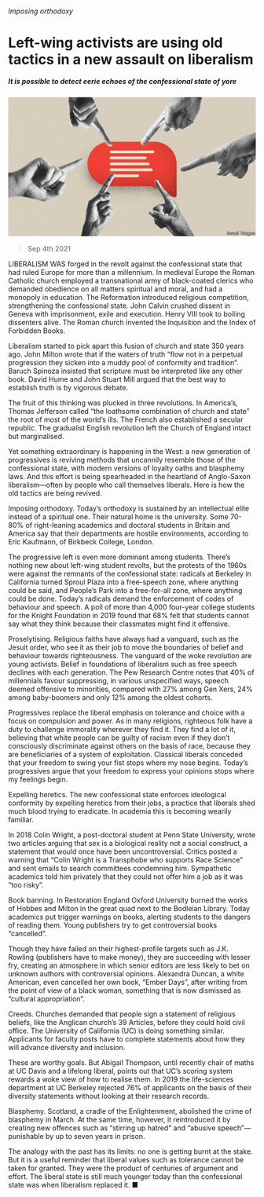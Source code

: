 ###### Imposing orthodoxy

# Left-wing activists are using old tactics in a new assault on liberalism 

##### It is possible to detect eerie echoes of the confessional state of yore 

![image](images/20210904_FBD002_0.jpg) 

> Sep 4th 2021 

LIBERALISM WAS forged in the revolt against the confessional state that had ruled Europe for more than a millennium. In medieval Europe the Roman Catholic church employed a transnational army of black-coated clerics who demanded obedience on all matters spiritual and moral, and had a monopoly in education. The Reformation introduced religious competition, strengthening the confessional state. John Calvin crushed dissent in Geneva with imprisonment, exile and execution. Henry VIII took to boiling dissenters alive. The Roman church invented the Inquisition and the Index of Forbidden Books.

Liberalism started to pick apart this fusion of church and state 350 years ago. John Milton wrote that if the waters of truth “flow not in a perpetual progression they sicken into a muddy pool of conformity and tradition”. Baruch Spinoza insisted that scripture must be interpreted like any other book. David Hume and John Stuart Mill argued that the best way to establish truth is by vigorous debate.


The fruit of this thinking was plucked in three revolutions. In America’s, Thomas Jefferson called “the loathsome combination of church and state” the root of most of the world’s ills. The French also established a secular republic. The gradualist English revolution left the Church of England intact but marginalised.

Yet something extraordinary is happening in the West: a new generation of progressives is reviving methods that uncannily resemble those of the confessional state, with modern versions of loyalty oaths and blasphemy laws. And this effort is being spearheaded in the heartland of Anglo-Saxon liberalism—often by people who call themselves liberals. Here is how the old tactics are being revived.

Imposing orthodoxy. Today’s orthodoxy is sustained by an intellectual elite instead of a spiritual one. Their natural home is the university. Some 70-80% of right-leaning academics and doctoral students in Britain and America say that their departments are hostile environments, according to Eric Kaufmann, of Birkbeck College, London.

The progressive left is even more dominant among students. There’s nothing new about left-wing student revolts, but the protests of the 1960s were against the remnants of the confessional state: radicals at Berkeley in California turned Sproul Plaza into a free-speech zone, where anything could be said, and People’s Park into a free-for-all zone, where anything could be done. Today’s radicals demand the enforcement of codes of behaviour and speech. A poll of more than 4,000 four-year college students for the Knight Foundation in 2019 found that 68% felt that students cannot say what they think because their classmates might find it offensive.

Proselytising. Religious faiths have always had a vanguard, such as the Jesuit order, who see it as their job to move the boundaries of belief and behaviour towards righteousness. The vanguard of the woke revolution are young activists. Belief in foundations of liberalism such as free speech declines with each generation. The Pew Research Centre notes that 40% of millennials favour suppressing, in various unspecified ways, speech deemed offensive to minorities, compared with 27% among Gen Xers, 24% among baby-boomers and only 12% among the oldest cohorts.

Progressives replace the liberal emphasis on tolerance and choice with a focus on compulsion and power. As in many religions, righteous folk have a duty to challenge immorality wherever they find it. They find a lot of it, believing that white people can be guilty of racism even if they don’t consciously discriminate against others on the basis of race, because they are beneficiaries of a system of exploitation. Classical liberals conceded that your freedom to swing your fist stops where my nose begins. Today’s progressives argue that your freedom to express your opinions stops where my feelings begin.

Expelling heretics. The new confessional state enforces ideological conformity by expelling heretics from their jobs, a practice that liberals shed much blood trying to eradicate. In academia this is becoming wearily familiar.

In 2018 Colin Wright, a post-doctoral student at Penn State University, wrote two articles arguing that sex is a biological reality not a social construct, a statement that would once have been uncontroversial. Critics posted a warning that “Colin Wright is a Transphobe who supports Race Science” and sent emails to search committees condemning him. Sympathetic academics told him privately that they could not offer him a job as it was “too risky”.

Book banning. In Restoration England Oxford University burned the works of Hobbes and Milton in the great quad next to the Bodleian Library. Today academics put trigger warnings on books, alerting students to the dangers of reading them. Young publishers try to get controversial books “cancelled”.

Though they have failed on their highest-profile targets such as J.K. Rowling (publishers have to make money), they are succeeding with lesser fry, creating an atmosphere in which senior editors are less likely to bet on unknown authors with controversial opinions. Alexandra Duncan, a white American, even cancelled her own book, “Ember Days”, after writing from the point of view of a black woman, something that is now dismissed as “cultural appropriation”.

Creeds. Churches demanded that people sign a statement of religious beliefs, like the Anglican church’s 39 Articles, before they could hold civil office. The University of California (UC) is doing something similar. Applicants for faculty posts have to complete statements about how they will advance diversity and inclusion.

These are worthy goals. But Abigail Thompson, until recently chair of maths at UC Davis and a lifelong liberal, points out that UC’s scoring system rewards a woke view of how to realise them. In 2019 the life-sciences department at UC Berkeley rejected 76% of applicants on the basis of their diversity statements without looking at their research records.

Blasphemy. Scotland, a cradle of the Enlightenment, abolished the crime of blasphemy in March. At the same time, however, it reintroduced it by creating new offences such as “stirring up hatred” and “abusive speech”—punishable by up to seven years in prison.

The analogy with the past has its limits: no one is getting burnt at the stake. But it is a useful reminder that liberal values such as tolerance cannot be taken for granted. They were the product of centuries of argument and effort. The liberal state is still much younger today than the confessional state was when liberalism replaced it. ■

